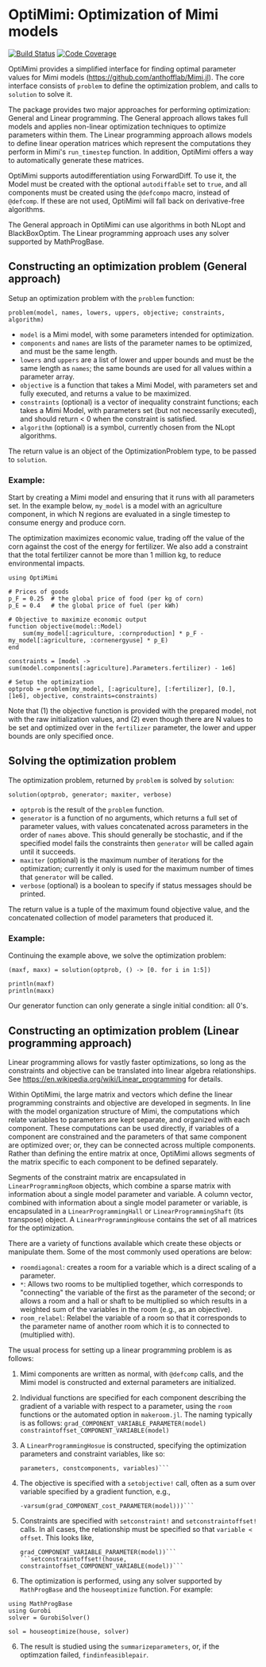 # OptiMimi: Optimization of Mimi models

[![Build Status](https://travis-ci.org/jrising/OptiMimi.jl.svg?branch=master)](https://travis-ci.org/jrising/OptiMimi.jl)
[![Code Coverage](https://codecov.io/gh/jrising/OptiMimi.jl/branch/master/graph/badge.svg)](https://codecov.io/gh/jrising/OptiMimi.jl)

OptiMimi provides a simplified interface for finding optimal parameter
values for Mimi models (https://github.com/anthofflab/Mimi.jl).  The
core interface consists of `problem` to define the optimization
problem, and calls to `solution` to solve it.

The package provides two major approaches for performing optimization:
General and Linear programming.  The General approach allows takes
full models and applies non-linear optimization techniques to optimize
parameters within them.  The Linear programming approach allows models
to define linear operation matrices which represent the computations
they perform in Mimi's `run_timestep` function.  In addition, OptiMimi
offers a way to automatically generate these matrices.

OptiMimi supports autodifferentiation using ForwardDiff.  To use it,
the Model must be created with the optional `autodiffable` set to
`true`, and all components must be created using the `@defcompo`
macro, instead of `@defcomp`.  If these are not used, OptiMimi will
fall back on derivative-free algorithms.

The General approach in OptiMimi can use algorithms in both NLopt and
BlackBoxOptim.  The Linear programming approach uses any solver
supported by MathProgBase.

## Constructing an optimization problem (General approach)

Setup an optimization problem with the `problem` function:
```
problem(model, names, lowers, uppers, objective; constraints, algorithm)
```

* `model` is a Mimi model, with some parameters intended for optimization.
* `components` and `names` are lists of the parameter names to be optimized, and must be the same length.
* `lowers` and `uppers` are a list of lower and upper bounds and must be the same length as `names`; the same bounds are used for all values within a parameter array.
* `objective` is a function that takes a Mimi Model, with parameters set and fully executed, and returns a value to be maximized.
* `constraints` (optional) is a vector of inequality constraint functions; each takes a Mimi Model, with parameters set (but not necessarily executed), and should return < 0 when the constraint is satisfied.
* `algorithm` (optional) is a symbol, currently chosen from the NLopt algorithms.

The return value is an object of the OptimizationProblem type, to be passed to `solution`.

### Example:

Start by creating a Mimi model and ensuring that it runs with all
parameters set.  In the example below, `my_model` is a model with an
agriculture component, in which N regions are evaluated in a single
timestep to consume energy and produce corn.

The optimization maximizes economic value, trading off the value of
the corn against the cost of the energy for fertilizer.  We also add a
constraint that the total fertilizer cannot be more than 1 million kg,
to reduce environmental impacts.

```
using OptiMimi

# Prices of goods
p_F = 0.25  # the global price of food (per kg of corn)
p_E = 0.4   # the global price of fuel (per kWh)

# Objective to maximize economic output
function objective(model::Model)
    sum(my_model[:agriculture, :cornproduction] * p_F - my_model[:agriculture, :cornenergyuse] * p_E)
end

constraints = [model -> sum(model.components[:agriculture].Parameters.fertilizer) - 1e6]

# Setup the optimization
optprob = problem(my_model, [:agriculture], [:fertilizer], [0.], [1e6], objective, constraints=constraints)
```

Note that (1) the objective function is provided with the prepared
model, not with the raw initialization values, and (2) even though
there are N values to be set and optimized over in the `fertilizer`
parameter, the lower and upper bounds are only specified once.

## Solving the optimization problem

The optimization problem, returned by `problem` is solved by `solution`:
```
solution(optprob, generator; maxiter, verbose)
```

* `optprob` is the result of the `problem` function.
* `generator` is a function of no arguments, which returns a full set of parameter values, with values concatenated across parameters in the order of `names` above.  This should generally be stochastic, and if the specified model fails the constraints then `generator` will be called again until it succeeds.
* `maxiter` (optional) is the maximum number of iterations for the optimization; currently it only is used for the maximum number of times that `generator` will be called.
* `verbose` (optional) is a boolean to specify if status messages should be printed.

The return value is a tuple of the maximum found objective value, and
the concatenated collection of model parameters that produced it.

### Example:

Continuing the example above, we solve the optimization problem:

```
(maxf, maxx) = solution(optprob, () -> [0. for i in 1:5])

println(maxf)
println(maxx)
```

Our generator function can only generate a single initial condition: all 0's.

## Constructing an optimization problem (Linear programming approach)

Linear programming allows for vastly faster optimizations, so long as
the constraints and objective can be translated into linear algebra
relationships.  See https://en.wikipedia.org/wiki/Linear_programming
for details.

Within OptiMimi, the large matrix and vectors which define the linear
programming constraints and objective are developed in segments.
In line with the model organization structure of Mimi, the
computations which relate variables to parameters are kept separate,
and organized with each component.  These computations can be used
directly, if variables of a component are constrained and the
parameters of that same component are optimized over; or, they can be
connected across multiple components.  Rather than defining the entire
matrix at once, OptiMimi allows segments of the matrix specific to
each component to be defined separately.

Segments of the constraint matrix are encapsulated in
`LinearProgrammingRoom` objects, which combine a sparse matrix with
information about a single model parameter and variable.  A column
vector, combined with information about a single model parameter or
variable, is encapsulated in a `LinearProgrammingHall` or
`LinearProgrammingShaft` (its transpose) object.  A
`LinearProgrammingHouse` contains the set of all matrices for the
optimization.

There are a variety of functions available which create these objects
or manipulate them.  Some of the most commonly used operations are
below:

 * `roomdiagonal`: creates a room for a variable which is a direct
   scaling of a parameter.
 * `*`: Allows two rooms to be multiplied together, which corresponds
   to "connecting" the variable of the first as the parameter of the
   second; or allows a room and a hall or shaft to be multiplied so
   which results in a weighted sum of the variables in the room (e.g.,
   as an objective).
 * `room_relabel`: Relabel the variable of a room so that it
   corresponds to the parameter name of another room which it is to
   connected to (multiplied with).

The usual process for setting up a linear programming problem is as
follows:

1. Mimi components are written as normal, with `@defcomp` calls, and
   the Mimi model is constructed and external parameters are
   initialized.
   
2. Individual functions are specified for each component describing
   the gradient of a variable with respect to a parameter, using the
   `room` functions or the automated option in `makeroom.jl`.  The
   naming typically is as follows:
   ```grad_COMPONENT_VARIABLE_PARAMETER(model)```
   ```constraintoffset_COMPONENT_VARIABLE(model)```
   
2. A `LinearProgrammingHosue` is constructed, specifying the
   optimization parameters and constraint variables, like so:
   ```house = LinearProgrammingHouse(model, paramcomponents,
   parameters, constcomponents, variables)```
   
3. The objective is specified with a `setobjective!` call, often as a
   sum over variable specified by a gradient function, e.g.,
   ```setobjective!(house,
   -varsum(grad_COMPONENT_cost_PARAMETER(model)))```
   
4. Constraints are specified with `setconstraint!` and
   `setconstraintoffset!` calls.  In all cases, the relationship must
   be specified so that `variable < offset`.  This looks like,
   ```setconstraint!(house,
   grad_COMPONENT_VARIABLE_PARAMETER(model))```
   ```setconstraintoffset!(house,
   constraintoffset_COMPONENT_VARIABLE(model))```
   
5. The optimization is performed, using any solver supported by
   `MathProgBase` and the `houseoptimize` function.  For example:
```
using MathProgBase
using Gurobi
solver = GurobiSolver()

sol = houseoptimize(house, solver)
```

6. The result is studied using the `summarizeparameters`, or, if the
   optimzation failed, `findinfeasiblepair`.

